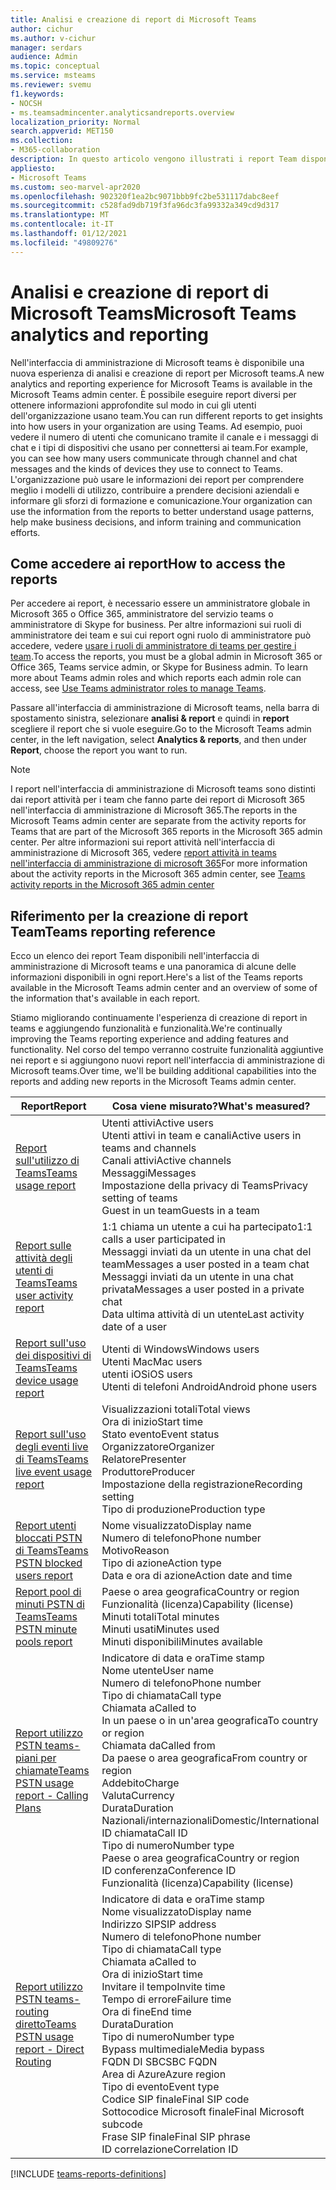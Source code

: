 ```yaml
---
title: Analisi e creazione di report di Microsoft Teams
author: cichur
ms.author: v-cichur
manager: serdars
audience: Admin
ms.topic: conceptual
ms.service: msteams
ms.reviewer: svemu
f1.keywords:
- NOCSH
- ms.teamsadmincenter.analyticsandreports.overview
localization_priority: Normal
search.appverid: MET150
ms.collection:
- M365-collaboration
description: In questo articolo vengono illustrati i report Team disponibili nell'interfaccia di amministrazione di Microsoft teams.
appliesto:
- Microsoft Teams
ms.custom: seo-marvel-apr2020
ms.openlocfilehash: 902320f1ea2bc9071bbb9fc2be531117dabc8eef
ms.sourcegitcommit: c528fad9db719f3fa96dc3fa99332a349cd9d317
ms.translationtype: MT
ms.contentlocale: it-IT
ms.lasthandoff: 01/12/2021
ms.locfileid: "49809276"
---
```

# <a name="microsoft-teams-analytics-and-reporting"></a><span data-ttu-id="00be4-103">Analisi e creazione di report di Microsoft Teams</span><span class="sxs-lookup"><span data-stu-id="00be4-103">Microsoft Teams analytics and reporting</span></span>

<span data-ttu-id="00be4-104">Nell'interfaccia di amministrazione di Microsoft teams è disponibile una nuova esperienza di analisi e creazione di report per Microsoft teams.</span><span class="sxs-lookup"><span data-stu-id="00be4-104">A new analytics and reporting experience for Microsoft Teams is available in the Microsoft Teams admin center.</span></span> <span data-ttu-id="00be4-105">È possibile eseguire report diversi per ottenere informazioni approfondite sul modo in cui gli utenti dell'organizzazione usano team.</span><span class="sxs-lookup"><span data-stu-id="00be4-105">You can run different reports to get insights into how users in your organization are using Teams.</span></span> <span data-ttu-id="00be4-106">Ad esempio, puoi vedere il numero di utenti che comunicano tramite il canale e i messaggi di chat e i tipi di dispositivi che usano per connettersi ai team.</span><span class="sxs-lookup"><span data-stu-id="00be4-106">For example, you can see how many users communicate through channel and chat messages and the kinds of devices they use to connect to Teams.</span></span> <span data-ttu-id="00be4-107">L'organizzazione può usare le informazioni dei report per comprendere meglio i modelli di utilizzo, contribuire a prendere decisioni aziendali e informare gli sforzi di formazione e comunicazione.</span><span class="sxs-lookup"><span data-stu-id="00be4-107">Your organization can use the information from the reports to better understand usage patterns, help make business decisions, and inform training and communication efforts.</span></span>

## <a name="how-to-access-the-reports"></a><span data-ttu-id="00be4-108">Come accedere ai report</span><span class="sxs-lookup"><span data-stu-id="00be4-108">How to access the reports</span></span>

<span data-ttu-id="00be4-109">Per accedere ai report, è necessario essere un amministratore globale in Microsoft 365 o Office 365, amministratore del servizio teams o amministratore di Skype for business. Per altre informazioni sui ruoli di amministratore dei team e sui cui report ogni ruolo di amministratore può accedere, vedere [usare i ruoli di amministratore di teams per gestire i team](../using-admin-roles.md).</span><span class="sxs-lookup"><span data-stu-id="00be4-109">To access the reports, you must be a global admin in Microsoft 365 or Office 365, Teams service admin, or Skype for Business admin. To learn more about Teams admin roles and which reports each admin role can access, see [Use Teams administrator roles to manage Teams](../using-admin-roles.md).</span></span>

<span data-ttu-id="00be4-110">Passare all'interfaccia di amministrazione di Microsoft teams, nella barra di spostamento sinistra, selezionare **analisi & report** e quindi in **report** scegliere il report che si vuole eseguire.</span><span class="sxs-lookup"><span data-stu-id="00be4-110">Go to the Microsoft Teams admin center, in the left navigation, select **Analytics & reports**, and then under **Report**, choose the report you want to run.</span></span>

> [!NOTE]
> <span data-ttu-id="00be4-111">I report nell'interfaccia di amministrazione di Microsoft teams sono distinti dai report attività per i team che fanno parte dei report di Microsoft 365 nell'interfaccia di amministrazione di Microsoft 365.</span><span class="sxs-lookup"><span data-stu-id="00be4-111">The reports in the Microsoft Teams admin center are separate from the activity reports for Teams that are part of the Microsoft 365 reports in the Microsoft 365 admin center.</span></span> <span data-ttu-id="00be4-112">Per altre informazioni sui report attività nell'interfaccia di amministrazione di Microsoft 365, vedere [report attività in teams nell'interfaccia di amministrazione di microsoft 365](../teams-activity-reports.md)</span><span class="sxs-lookup"><span data-stu-id="00be4-112">For more information about the activity reports in the Microsoft 365 admin center, see [Teams activity reports in the Microsoft 365 admin center](../teams-activity-reports.md)</span></span>

## <a name="teams-reporting-reference"></a><span data-ttu-id="00be4-113">Riferimento per la creazione di report Team</span><span class="sxs-lookup"><span data-stu-id="00be4-113">Teams reporting reference</span></span>

<span data-ttu-id="00be4-114">Ecco un elenco dei report Team disponibili nell'interfaccia di amministrazione di Microsoft teams e una panoramica di alcune delle informazioni disponibili in ogni report.</span><span class="sxs-lookup"><span data-stu-id="00be4-114">Here's a list of the Teams reports available in the Microsoft Teams admin center and an overview of some of the information that's available in each report.</span></span>

<span data-ttu-id="00be4-115">Stiamo migliorando continuamente l'esperienza di creazione di report in teams e aggiungendo funzionalità e funzionalità.</span><span class="sxs-lookup"><span data-stu-id="00be4-115">We're continually improving the Teams reporting experience and adding features and functionality.</span></span> <span data-ttu-id="00be4-116">Nel corso del tempo verranno costruite funzionalità aggiuntive nei report e si aggiungono nuovi report nell'interfaccia di amministrazione di Microsoft teams.</span><span class="sxs-lookup"><span data-stu-id="00be4-116">Over time, we'll be building additional capabilities into the reports and adding new reports in the Microsoft Teams admin center.</span></span>

|<span data-ttu-id="00be4-117">Report</span><span class="sxs-lookup"><span data-stu-id="00be4-117">Report</span></span>  |<span data-ttu-id="00be4-118">Cosa viene misurato?</span><span class="sxs-lookup"><span data-stu-id="00be4-118">What's measured?</span></span> |
|---------|---------|
|[<span data-ttu-id="00be4-119">Report sull'utilizzo di Teams</span><span class="sxs-lookup"><span data-stu-id="00be4-119">Teams usage report</span></span>](teams-usage-report.md)  |  <span data-ttu-id="00be4-120">Utenti attivi</span><span class="sxs-lookup"><span data-stu-id="00be4-120">Active users</span></span><br/><span data-ttu-id="00be4-121">Utenti attivi in team e canali</span><span class="sxs-lookup"><span data-stu-id="00be4-121">Active users in teams and channels</span></span><br/><span data-ttu-id="00be4-122">Canali attivi</span><span class="sxs-lookup"><span data-stu-id="00be4-122">Active channels</span></span><br/><span data-ttu-id="00be4-123">Messaggi</span><span class="sxs-lookup"><span data-stu-id="00be4-123">Messages</span></span><br/><span data-ttu-id="00be4-124">Impostazione della privacy di Teams</span><span class="sxs-lookup"><span data-stu-id="00be4-124">Privacy setting of  teams</span></span><br/><span data-ttu-id="00be4-125">Guest in un team</span><span class="sxs-lookup"><span data-stu-id="00be4-125">Guests in a team</span></span>   |
|[<span data-ttu-id="00be4-126">Report sulle attività degli utenti di Teams</span><span class="sxs-lookup"><span data-stu-id="00be4-126">Teams user activity report</span></span>](user-activity-report.md)  |  <span data-ttu-id="00be4-127">1:1 chiama un utente a cui ha partecipato</span><span class="sxs-lookup"><span data-stu-id="00be4-127">1:1 calls a user participated in</span></span><br/><span data-ttu-id="00be4-128">Messaggi inviati da un utente in una chat del team</span><span class="sxs-lookup"><span data-stu-id="00be4-128">Messages a user posted in a team chat</span></span><br/><span data-ttu-id="00be4-129">Messaggi inviati da un utente in una chat privata</span><span class="sxs-lookup"><span data-stu-id="00be4-129">Messages a user posted in a private chat</span></span><br/><span data-ttu-id="00be4-130">Data ultima attività di un utente</span><span class="sxs-lookup"><span data-stu-id="00be4-130">Last activity date of a user</span></span>     |
|[<span data-ttu-id="00be4-131">Report sull'uso dei dispositivi di Teams</span><span class="sxs-lookup"><span data-stu-id="00be4-131">Teams device usage report</span></span>](device-usage-report.md)   |  <span data-ttu-id="00be4-132">Utenti di Windows</span><span class="sxs-lookup"><span data-stu-id="00be4-132">Windows users</span></span><br/><span data-ttu-id="00be4-133">Utenti Mac</span><span class="sxs-lookup"><span data-stu-id="00be4-133">Mac users</span></span><br/><span data-ttu-id="00be4-134">utenti iOS</span><span class="sxs-lookup"><span data-stu-id="00be4-134">iOS users</span></span><br/><span data-ttu-id="00be4-135">Utenti di telefoni Android</span><span class="sxs-lookup"><span data-stu-id="00be4-135">Android phone users</span></span>     |
|[<span data-ttu-id="00be4-136">Report sull'uso degli eventi live di Teams</span><span class="sxs-lookup"><span data-stu-id="00be4-136">Teams live event usage report</span></span>](teams-live-event-usage-report.md)   |  <span data-ttu-id="00be4-137">Visualizzazioni totali</span><span class="sxs-lookup"><span data-stu-id="00be4-137">Total views</span></span><br><span data-ttu-id="00be4-138">Ora di inizio</span><span class="sxs-lookup"><span data-stu-id="00be4-138">Start time</span></span><br><span data-ttu-id="00be4-139">Stato evento</span><span class="sxs-lookup"><span data-stu-id="00be4-139">Event status</span></span><br><span data-ttu-id="00be4-140">Organizzatore</span><span class="sxs-lookup"><span data-stu-id="00be4-140">Organizer</span></span><br><span data-ttu-id="00be4-141">Relatore</span><span class="sxs-lookup"><span data-stu-id="00be4-141">Presenter</span></span><br><span data-ttu-id="00be4-142">Produttore</span><span class="sxs-lookup"><span data-stu-id="00be4-142">Producer</span></span><br><span data-ttu-id="00be4-143">Impostazione della registrazione</span><span class="sxs-lookup"><span data-stu-id="00be4-143">Recording setting</span></span><br><span data-ttu-id="00be4-144">Tipo di produzione</span><span class="sxs-lookup"><span data-stu-id="00be4-144">Production type</span></span>    |
|[<span data-ttu-id="00be4-145">Report utenti bloccati PSTN di Teams</span><span class="sxs-lookup"><span data-stu-id="00be4-145">Teams PSTN blocked users report</span></span>](pstn-blocked-users-report.md)   |  <span data-ttu-id="00be4-146">Nome visualizzato</span><span class="sxs-lookup"><span data-stu-id="00be4-146">Display name</span></span><br><span data-ttu-id="00be4-147">Numero di telefono</span><span class="sxs-lookup"><span data-stu-id="00be4-147">Phone number</span></span><br><span data-ttu-id="00be4-148">Motivo</span><span class="sxs-lookup"><span data-stu-id="00be4-148">Reason</span></span><br><span data-ttu-id="00be4-149">Tipo di azione</span><span class="sxs-lookup"><span data-stu-id="00be4-149">Action type</span></span><br><span data-ttu-id="00be4-150">Data e ora di azione</span><span class="sxs-lookup"><span data-stu-id="00be4-150">Action date and time</span></span>   |
|[<span data-ttu-id="00be4-151">Report pool di minuti PSTN di Teams</span><span class="sxs-lookup"><span data-stu-id="00be4-151">Teams PSTN minute pools report</span></span>](pstn-minute-pools-report.md) |  <span data-ttu-id="00be4-152">Paese o area geografica</span><span class="sxs-lookup"><span data-stu-id="00be4-152">Country or region</span></span><br><span data-ttu-id="00be4-153">Funzionalità (licenza)</span><span class="sxs-lookup"><span data-stu-id="00be4-153">Capability (license)</span></span> <br><span data-ttu-id="00be4-154">Minuti totali</span><span class="sxs-lookup"><span data-stu-id="00be4-154">Total minutes</span></span><br><span data-ttu-id="00be4-155">Minuti usati</span><span class="sxs-lookup"><span data-stu-id="00be4-155">Minutes used</span></span><br><span data-ttu-id="00be4-156">Minuti disponibili</span><span class="sxs-lookup"><span data-stu-id="00be4-156">Minutes available</span></span>|
|[<span data-ttu-id="00be4-157">Report utilizzo PSTN teams-piani per chiamate</span><span class="sxs-lookup"><span data-stu-id="00be4-157">Teams PSTN usage report - Calling Plans</span></span>](pstn-usage-report.md#calling-plans)|  <span data-ttu-id="00be4-158">Indicatore di data e ora</span><span class="sxs-lookup"><span data-stu-id="00be4-158">Time stamp</span></span><br><span data-ttu-id="00be4-159">Nome utente</span><span class="sxs-lookup"><span data-stu-id="00be4-159">User name</span></span><br><span data-ttu-id="00be4-160">Numero di telefono</span><span class="sxs-lookup"><span data-stu-id="00be4-160">Phone number</span></span><br><span data-ttu-id="00be4-161">Tipo di chiamata</span><span class="sxs-lookup"><span data-stu-id="00be4-161">Call type</span></span> <br><span data-ttu-id="00be4-162">Chiamata a</span><span class="sxs-lookup"><span data-stu-id="00be4-162">Called to</span></span><br><span data-ttu-id="00be4-163">In un paese o in un'area geografica</span><span class="sxs-lookup"><span data-stu-id="00be4-163">To country or region</span></span> <br><span data-ttu-id="00be4-164">Chiamata da</span><span class="sxs-lookup"><span data-stu-id="00be4-164">Called from</span></span> <br><span data-ttu-id="00be4-165">Da paese o area geografica</span><span class="sxs-lookup"><span data-stu-id="00be4-165">From country or region</span></span><br><span data-ttu-id="00be4-166">Addebito</span><span class="sxs-lookup"><span data-stu-id="00be4-166">Charge</span></span><br><span data-ttu-id="00be4-167">Valuta</span><span class="sxs-lookup"><span data-stu-id="00be4-167">Currency</span></span><br><span data-ttu-id="00be4-168">Durata</span><span class="sxs-lookup"><span data-stu-id="00be4-168">Duration</span></span><br><span data-ttu-id="00be4-169">Nazionali/internazionali</span><span class="sxs-lookup"><span data-stu-id="00be4-169">Domestic/International</span></span><br><span data-ttu-id="00be4-170">ID chiamata</span><span class="sxs-lookup"><span data-stu-id="00be4-170">Call ID</span></span><br><span data-ttu-id="00be4-171">Tipo di numero</span><span class="sxs-lookup"><span data-stu-id="00be4-171">Number type</span></span><br><span data-ttu-id="00be4-172">Paese o area geografica</span><span class="sxs-lookup"><span data-stu-id="00be4-172">Country or region</span></span><br><span data-ttu-id="00be4-173">ID conferenza</span><span class="sxs-lookup"><span data-stu-id="00be4-173">Conference ID</span></span><br><span data-ttu-id="00be4-174">Funzionalità (licenza)</span><span class="sxs-lookup"><span data-stu-id="00be4-174">Capability (license)</span></span>|
|[<span data-ttu-id="00be4-175">Report utilizzo PSTN teams-routing diretto</span><span class="sxs-lookup"><span data-stu-id="00be4-175">Teams PSTN usage report - Direct Routing</span></span>](pstn-usage-report.md#direct-routing)  |  <span data-ttu-id="00be4-176">Indicatore di data e ora</span><span class="sxs-lookup"><span data-stu-id="00be4-176">Time stamp</span></span><br><span data-ttu-id="00be4-177">Nome visualizzato</span><span class="sxs-lookup"><span data-stu-id="00be4-177">Display name</span></span><br><span data-ttu-id="00be4-178">Indirizzo SIP</span><span class="sxs-lookup"><span data-stu-id="00be4-178">SIP address</span></span><br><span data-ttu-id="00be4-179">Numero di telefono</span><span class="sxs-lookup"><span data-stu-id="00be4-179">Phone number</span></span> <br><span data-ttu-id="00be4-180">Tipo di chiamata</span><span class="sxs-lookup"><span data-stu-id="00be4-180">Call type</span></span><br><span data-ttu-id="00be4-181">Chiamata a</span><span class="sxs-lookup"><span data-stu-id="00be4-181">Called to</span></span><br><span data-ttu-id="00be4-182">Ora di inizio</span><span class="sxs-lookup"><span data-stu-id="00be4-182">Start time</span></span><br><span data-ttu-id="00be4-183">Invitare il tempo</span><span class="sxs-lookup"><span data-stu-id="00be4-183">Invite time</span></span><br><span data-ttu-id="00be4-184">Tempo di errore</span><span class="sxs-lookup"><span data-stu-id="00be4-184">Failure time</span></span><br><span data-ttu-id="00be4-185">Ora di fine</span><span class="sxs-lookup"><span data-stu-id="00be4-185">End time</span></span><br><span data-ttu-id="00be4-186">Durata</span><span class="sxs-lookup"><span data-stu-id="00be4-186">Duration</span></span><br><span data-ttu-id="00be4-187">Tipo di numero</span><span class="sxs-lookup"><span data-stu-id="00be4-187">Number type</span></span><br><span data-ttu-id="00be4-188">Bypass multimediale</span><span class="sxs-lookup"><span data-stu-id="00be4-188">Media bypass</span></span><br><span data-ttu-id="00be4-189">FQDN DI SBC</span><span class="sxs-lookup"><span data-stu-id="00be4-189">SBC FQDN</span></span><br><span data-ttu-id="00be4-190">Area di Azure</span><span class="sxs-lookup"><span data-stu-id="00be4-190">Azure region</span></span><br><span data-ttu-id="00be4-191">Tipo di evento</span><span class="sxs-lookup"><span data-stu-id="00be4-191">Event type</span></span><br><span data-ttu-id="00be4-192">Codice SIP finale</span><span class="sxs-lookup"><span data-stu-id="00be4-192">Final SIP code</span></span><br><span data-ttu-id="00be4-193">Sottocodice Microsoft finale</span><span class="sxs-lookup"><span data-stu-id="00be4-193">Final Microsoft subcode</span></span><br><span data-ttu-id="00be4-194">Frase SIP finale</span><span class="sxs-lookup"><span data-stu-id="00be4-194">Final SIP phrase</span></span><br><span data-ttu-id="00be4-195">ID correlazione</span><span class="sxs-lookup"><span data-stu-id="00be4-195">Correlation ID</span></span>  |

[!INCLUDE [teams-reports-definitions](../includes/teams-reports-definitions.md)]
